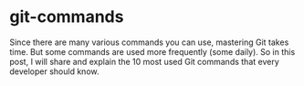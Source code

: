 # git-commands
Since there are many various commands you can use, mastering Git takes time. But some commands are used more frequently (some daily). So in this post, I will share and explain the 10 most used Git commands that every developer should know.
